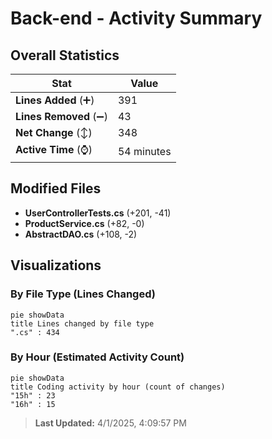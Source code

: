 # Back-end - Activity Summary 

## Overall Statistics

| Stat                   | Value                                                             |
| ---------------------- | ----------------------------------------------------------------- |
| **Lines Added** (➕)   | 391                                          |
| **Lines Removed** (➖) | 43                                        |
| **Net Change** (↕)    | 348                |
| **Active Time** (⌚)   | 54 minutes |


## Modified Files
- **UserControllerTests.cs** (+201, -41)
- **ProductService.cs** (+82, -0)
- **AbstractDAO.cs** (+108, -2)

## Visualizations

### By File Type (Lines Changed)

```mermaid
pie showData
title Lines changed by file type
".cs" : 434
```

### By Hour (Estimated Activity Count)

```mermaid
pie showData
title Coding activity by hour (count of changes)
"15h" : 23
"16h" : 15
```


> **Last Updated:** 4/1/2025, 4:09:57 PM